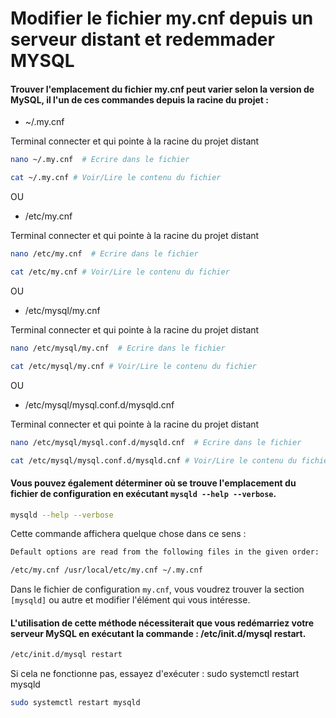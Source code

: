 # Modifier le fichier my.cnf depuis un serveur distant et redemmader MYSQL

#### Trouver l'emplacement du fichier my.cnf peut varier selon la version de MySQL, il l'un de ces commandes depuis la racine du projet :

- ~/.my.cnf

Terminal connecter et qui pointe à la racine du projet distant
```bash
nano ~/.my.cnf  # Ecrire dans le fichier

cat ~/.my.cnf # Voir/Lire le contenu du fichier
```
OU

- /etc/my.cnf

Terminal connecter et qui pointe à la racine du projet distant
```bash
nano /etc/my.cnf  # Ecrire dans le fichier

cat /etc/my.cnf # Voir/Lire le contenu du fichier
```
OU

- /etc/mysql/my.cnf

Terminal connecter et qui pointe à la racine du projet distant
```bash
nano /etc/mysql/my.cnf  # Ecrire dans le fichier

cat /etc/mysql/my.cnf # Voir/Lire le contenu du fichier
```

OU 

- /etc/mysql/mysql.conf.d/mysqld.cnf

Terminal connecter et qui pointe à la racine du projet distant
```bash
nano /etc/mysql/mysql.conf.d/mysqld.cnf  # Ecrire dans le fichier

cat /etc/mysql/mysql.conf.d/mysqld.cnf # Voir/Lire le contenu du fichier
```

#### Vous pouvez également déterminer où se trouve l'emplacement du fichier de configuration en exécutant `mysqld --help --verbose`. 

```bash
mysqld --help --verbose
```

Cette commande affichera quelque chose dans ce sens :

```bash
Default options are read from the following files in the given order:

/etc/my.cnf /usr/local/etc/my.cnf ~/.my.cnf
```

Dans le fichier de configuration `my.cnf`, vous voudrez trouver la section `[mysqld]` ou autre et modifier l'élément qui vous intéresse.

#### L'utilisation de cette méthode nécessiterait que vous redémarriez votre serveur MySQL en exécutant la commande : /etc/init.d/mysql restart.

```bash
/etc/init.d/mysql restart
```

Si cela ne fonctionne pas, essayez d'exécuter : sudo systemctl restart mysqld

```bash
sudo systemctl restart mysqld
```